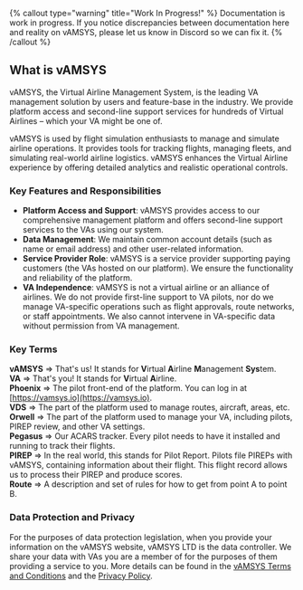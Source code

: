 {% callout type="warning" title="Work In Progress!" %}
Documentation is work in progress. If you notice discrepancies between documentation here and reality on vAMSYS, please let us know in Discord so we can fix it.
{% /callout %}

## What is vAMSYS

vAMSYS, the Virtual Airline Management System, is the leading VA management solution by users and feature-base in the industry. We provide platform access and second-line support services for hundreds of Virtual Airlines – which your VA might be one of.

vAMSYS is used by flight simulation enthusiasts to manage and simulate airline operations. It provides tools for tracking flights, managing fleets, and simulating real-world airline logistics. vAMSYS enhances the Virtual Airline experience by offering detailed analytics and realistic operational controls.

### Key Features and Responsibilities

- **Platform Access and Support**: vAMSYS provides access to our comprehensive management platform and offers second-line support services to the VAs using our system.
- **Data Management**: We maintain common account details (such as name or email address) and other user-related information.
- **Service Provider Role**: vAMSYS is a service provider supporting paying customers (the VAs hosted on our platform). We ensure the functionality and reliability of the platform.
- **VA Independence**: vAMSYS is not a virtual airline or an alliance of airlines. We do not provide first-line support to VA pilots, nor do we manage VA-specific operations such as flight approvals, route networks, or staff appointments. We also cannot intervene in VA-specific data without permission from VA management.

### Key Terms

**vAMSYS** => That's us! It stands for **V**irtual **A**irline **M**anagement **Sys**tem.  
**VA** => That's you! It stands for **V**irtual **A**irline.  
**Phoenix** => The pilot front-end of the platform. You can log in at [https://vamsys.io](https://vamsys.io).  
**VDS** => The part of the platform used to manage routes, aircraft, areas, etc.  
**Orwell** => The part of the platform used to manage your VA, including pilots, PIREP review, and other VA settings.  
**Pegasus** => Our ACARS tracker. Every pilot needs to have it installed and running to track their flights.  
**PIREP** => In the real world, this stands for Pilot Report. Pilots file PIREPs with vAMSYS, containing information about their flight. This flight record allows us to process their PIREP and produce scores.  
**Route** => A description and set of rules for how to get from point A to point B.

### Data Protection and Privacy
For the purposes of data protection legislation, when you provide your information on the vAMSYS website, vAMSYS LTD is the data controller. We share your data with VAs you are a member of for the purposes of them providing a service to you. More details can be found in the [vAMSYS Terms and Conditions](https://vamsys.io/legal) and the [Privacy Policy](https://vamsys.io/legal).

[//]: # (Learn how to get CacheAdvance set up in your project in under thirty minutes or it's free. {% .lead %})

[//]: # ()
[//]: # ({% quick-links %})

[//]: # ()
[//]: # ({% quick-link title="Installation" icon="installation" href="/" description="Step-by-step guides to setting up your system and installing the library." /%})

[//]: # ()
[//]: # ({% quick-link title="Architecture guide" icon="presets" href="/" description="Learn how the internals work and contribute." /%})

[//]: # ()
[//]: # ({% quick-link title="Plugins" icon="plugins" href="/" description="Extend the library with third-party plugins or write your own." /%})

[//]: # ()
[//]: # ({% quick-link title="API reference" icon="theming" href="/" description="Learn to easily customize and modify your app's visual design to fit your brand." /%})

[//]: # ()
[//]: # ({% /quick-links %})

[//]: # ()
[//]: # (Possimus saepe veritatis sint nobis et quam eos. Architecto consequatur odit perferendis fuga eveniet possimus rerum cumque. Ea deleniti voluptatum deserunt voluptatibus ut non iste.)

[//]: # ()
[//]: # (---)

[//]: # ()
[//]: # (## Quick start)

[//]: # ()
[//]: # (Sit commodi iste iure molestias qui amet voluptatem sed quaerat. Nostrum aut pariatur. Sint ipsa praesentium dolor error cumque velit tenetur.)

[//]: # ()
[//]: # (### Installing dependencies)

[//]: # ()
[//]: # (Sit commodi iste iure molestias qui amet voluptatem sed quaerat. Nostrum aut pariatur. Sint ipsa praesentium dolor error cumque velit tenetur quaerat exercitationem. Consequatur et cum atque mollitia qui quia necessitatibus.)

[//]: # ()
[//]: # (```shell)

[//]: # (npm install @tailwindlabs/cache-advance)

[//]: # (```)

[//]: # ()
[//]: # (Possimus saepe veritatis sint nobis et quam eos. Architecto consequatur odit perferendis fuga eveniet possimus rerum cumque. Ea deleniti voluptatum deserunt voluptatibus ut non iste. Provident nam asperiores vel laboriosam omnis ducimus enim nesciunt quaerat. Minus tempora cupiditate est quod.)

[//]: # ()
[//]: # ({% callout type="warning" title="Oh no! Something bad happened!" %})

[//]: # (This is what a disclaimer message looks like. You might want to include inline `code` in it. Or maybe you’ll want to include a [link]&#40;/&#41; in it. I don’t think we should get too carried away with other scenarios like lists or tables — that would be silly.)

[//]: # ({% /callout %})

[//]: # ()
[//]: # (### Configuring the library)

[//]: # ()
[//]: # (Sit commodi iste iure molestias qui amet voluptatem sed quaerat. Nostrum aut pariatur. Sint ipsa praesentium dolor error cumque velit tenetur quaerat exercitationem. Consequatur et cum atque mollitia qui quia necessitatibus.)

[//]: # ()
[//]: # (```js)

[//]: # (// cache-advance.config.js)

[//]: # (export default {)

[//]: # (  strategy: 'predictive',)

[//]: # (  engine: {)

[//]: # (    cpus: 12,)

[//]: # (    backups: ['./storage/cache.wtf'],)

[//]: # (  },)

[//]: # (})

[//]: # (```)

[//]: # ()
[//]: # (Possimus saepe veritatis sint nobis et quam eos. Architecto consequatur odit perferendis fuga eveniet possimus rerum cumque. Ea deleniti voluptatum deserunt voluptatibus ut non iste. Provident nam asperiores vel laboriosam omnis ducimus enim nesciunt quaerat. Minus tempora cupiditate est quod.)

[//]: # ()
[//]: # ({% callout title="You should know!" %})

[//]: # (This is what a disclaimer message looks like. You might want to include inline `code` in it. Or maybe you’ll want to include a [link]&#40;/&#41; in it. I don’t think we should get too carried away with other scenarios like lists or tables — that would be silly.)

[//]: # ({% /callout %})

[//]: # ()
[//]: # (---)

[//]: # ()
[//]: # (## Basic usage)

[//]: # ()
[//]: # (Praesentium laudantium magni. Consequatur reiciendis aliquid nihil iusto ut in et. Quisquam ut et aliquid occaecati. Culpa veniam aut et voluptates amet perspiciatis. Qui exercitationem in qui. Vel qui dignissimos sit quae distinctio.)

[//]: # ()
[//]: # (### Your first cache)

[//]: # ()
[//]: # (Minima vel non iste debitis. Consequatur repudiandae et quod accusamus sit molestias consequatur aperiam. Et sequi ipsa eum voluptatibus ipsam. Et quisquam ut.)

[//]: # ()
[//]: # (Qui quae esse aspernatur fugit possimus. Quam sed molestiae temporibus. Eum perferendis dignissimos provident ea et. Et repudiandae quasi accusamus consequatur dolore nobis. Quia reiciendis necessitatibus a blanditiis iste quia. Ut quis et amet praesentium sapiente.)

[//]: # ()
[//]: # (Atque eos laudantium. Optio odit aspernatur consequuntur corporis soluta quidem sunt aut doloribus. Laudantium assumenda commodi.)

[//]: # ()
[//]: # (### Clearing the cache)

[//]: # ()
[//]: # (Vel aut velit sit dolor aut suscipit at veritatis voluptas. Laudantium tempore praesentium. Qui ut voluptatem.)

[//]: # ()
[//]: # (Ea est autem fugiat velit esse a alias earum. Dolore non amet soluta eos libero est. Consequatur qui aliquam qui odit eligendi ut impedit illo dignissimos.)

[//]: # ()
[//]: # (Ut dolore qui aut nam. Natus temporibus nisi voluptatum labore est ex error vel officia. Vero repellendus ut. Suscipit voluptate et placeat. Eius quo corporis ab et consequatur quisquam. Nihil officia facere dolorem occaecati alias deleniti deleniti in.)

[//]: # ()
[//]: # (### Adding middleware)

[//]: # ()
[//]: # (Officia nobis tempora maiores id iusto magni reprehenderit velit. Quae dolores inventore molestiae perspiciatis aut. Quis sequi officia quasi rem officiis officiis. Nesciunt ut cupiditate. Sunt aliquid explicabo enim ipsa eum recusandae. Vitae sunt eligendi et non beatae minima aut.)

[//]: # ()
[//]: # (Harum perferendis aut qui quibusdam tempore laboriosam voluptatum qui sed. Amet error amet totam exercitationem aut corporis accusantium dolorum. Perspiciatis aut animi et. Sed unde error ut aut rerum.)

[//]: # ()
[//]: # (Ut quo libero aperiam mollitia est repudiandae quaerat corrupti explicabo. Voluptas accusantium sed et doloribus voluptatem fugiat a mollitia. Numquam est magnam dolorem asperiores fugiat. Soluta et fuga amet alias temporibus quasi velit. Laudantium voluptatum perspiciatis doloribus quasi facere. Eveniet deleniti veniam et quia veritatis minus veniam perspiciatis.)

[//]: # ()
[//]: # (---)

[//]: # ()
[//]: # (## Getting help)

[//]: # ()
[//]: # (Consequuntur et aut quisquam et qui consequatur eligendi. Necessitatibus dolorem sit. Excepturi cumque quibusdam soluta ullam rerum voluptatibus. Porro illo sequi consequatur nisi numquam nisi autem. Ut necessitatibus aut. Veniam ipsa voluptatem sed.)

[//]: # ()
[//]: # (### Submit an issue)

[//]: # ()
[//]: # (Inventore et aut minus ut voluptatem nihil commodi doloribus consequatur. Facilis perferendis nihil sit aut aspernatur iure ut dolores et. Aspernatur odit dignissimos. Aut qui est sint sint.)

[//]: # ()
[//]: # (Facere aliquam qui. Dolorem officia ipsam adipisci qui molestiae. Error voluptatem reprehenderit ex.)

[//]: # ()
[//]: # (Consequatur enim quia maiores aperiam et ipsum dicta. Quam ut sit facere sit quae. Eligendi veritatis aut ut veritatis iste ut adipisci illo.)

[//]: # ()
[//]: # (### Join the community)

[//]: # ()
[//]: # (Praesentium facilis iste aliquid quo quia a excepturi. Fuga reprehenderit illo sequi voluptatem voluptatem omnis. Id quia consequatur rerum consectetur eligendi et omnis. Voluptates iusto labore possimus provident praesentium id vel harum quisquam. Voluptatem provident corrupti.)

[//]: # ()
[//]: # (Eum et ut. Qui facilis est ipsa. Non facere quia sequi commodi autem. Dicta autem sit sequi omnis impedit. Eligendi amet dolorum magnam repudiandae in a.)

[//]: # ()
[//]: # (Molestiae iusto ut exercitationem dolorem unde iusto tempora atque nihil. Voluptatem velit facere laboriosam nobis ea. Consequatur rerum velit ipsum ipsam. Et qui saepe consequatur minima laborum tempore voluptatum et. Quia eveniet eaque sequi consequatur nihil eos.)
